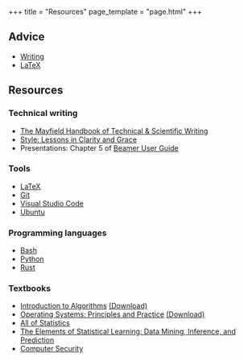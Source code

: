 +++
title = "Resources"
page_template = "page.html"
+++

## Advice
- [Writing](writing)
- [LaTeX](latex)

## Resources
### Technical writing
- [The Mayfield Handbook of Technical & Scientific Writing](https://www.mit.edu/course/21/21.guide/toc.htm)
- [Style: Lessons in Clarity and Grace](https://en.wikipedia.org/wiki/Style:_Lessons_in_Clarity_and_Grace)
- Presentations: Chapter 5 of [Beamer User Guide](https://tug.ctan.org/macros/latex/contrib/beamer/doc/beameruserguide.pdf) 

### Tools
- [LaTeX](https://en.wikibooks.org/wiki/LaTeX)
- [Git](https://git-scm.com/book/en/v2)
- [Visual Studio Code](https://code.visualstudio.com/)
- [Ubuntu](https://ubuntu.com/desktop)

### Programming languages
- [Bash](https://en.wikipedia.org/wiki/Bash_(Unix_shell))
- [Python](https://docs.python.org/3/tutorial/index.html)
- [Rust](https://doc.rust-lang.org/book/)

### Textbooks
- [Introduction to Algorithms](http://mitpress.mit.edu/9780262046305/introduction-to-algorithms/) [(Download)](https://dl.ebooksworld.ir/books/Introduction.to.Algorithms.4th.Leiserson.Stein.Rivest.Cormen.MIT.Press.9780262046305.EBooksWorld.ir.pdf)
- [Operating Systems: Principles and Practice](https://ospp.cs.washington.edu/) [(Download)](https://www.kea.nu/files/textbooks/ospp/)
- [All of Statistics](https://www.stat.cmu.edu/~brian/valerie/617-2022/0%20-%20books/2004%20-%20wasserman%20-%20all%20of%20statistics.pdf)
- [The Elements of Statistical Learning: Data Mining, Inference, and Prediction](https://hastie.su.domains/ElemStatLearn/)
- [Computer Security](https://textbook.cs161.org/)
